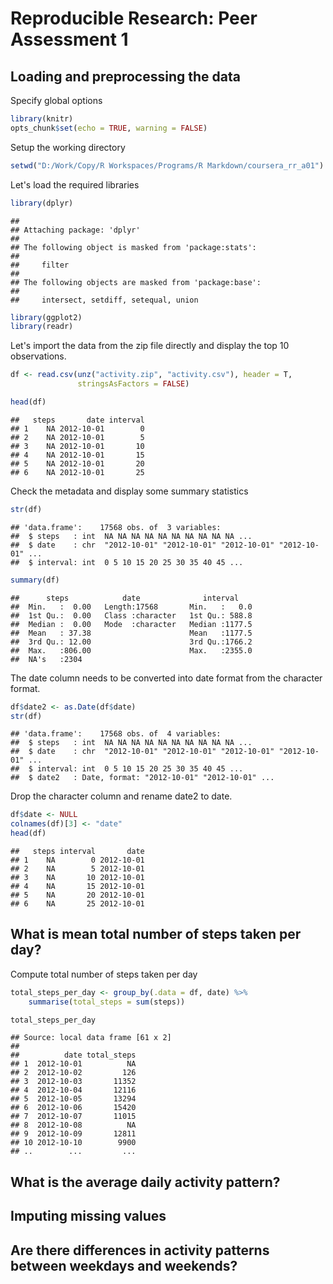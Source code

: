 # Reproducible Research: Peer Assessment 1

## Loading and preprocessing the data

Specify global options


```r
library(knitr)
opts_chunk$set(echo = TRUE, warning = FALSE)
```

Setup the working directory


```r
setwd("D:/Work/Copy/R Workspaces/Programs/R Markdown/coursera_rr_a01")
```

Let's load the required libraries


```r
library(dplyr)
```

```
## 
## Attaching package: 'dplyr'
## 
## The following object is masked from 'package:stats':
## 
##     filter
## 
## The following objects are masked from 'package:base':
## 
##     intersect, setdiff, setequal, union
```

```r
library(ggplot2)
library(readr)
```

Let's import the data from the zip file directly and display the top 10
observations.


```r
df <- read.csv(unz("activity.zip", "activity.csv"), header = T,
               stringsAsFactors = FALSE)

head(df)
```

```
##   steps       date interval
## 1    NA 2012-10-01        0
## 2    NA 2012-10-01        5
## 3    NA 2012-10-01       10
## 4    NA 2012-10-01       15
## 5    NA 2012-10-01       20
## 6    NA 2012-10-01       25
```

Check the metadata and display some summary statistics


```r
str(df)
```

```
## 'data.frame':	17568 obs. of  3 variables:
##  $ steps   : int  NA NA NA NA NA NA NA NA NA NA ...
##  $ date    : chr  "2012-10-01" "2012-10-01" "2012-10-01" "2012-10-01" ...
##  $ interval: int  0 5 10 15 20 25 30 35 40 45 ...
```

```r
summary(df)
```

```
##      steps            date              interval     
##  Min.   :  0.00   Length:17568       Min.   :   0.0  
##  1st Qu.:  0.00   Class :character   1st Qu.: 588.8  
##  Median :  0.00   Mode  :character   Median :1177.5  
##  Mean   : 37.38                      Mean   :1177.5  
##  3rd Qu.: 12.00                      3rd Qu.:1766.2  
##  Max.   :806.00                      Max.   :2355.0  
##  NA's   :2304
```

The date column needs to be converted into date format from the character
format.


```r
df$date2 <- as.Date(df$date)
str(df)
```

```
## 'data.frame':	17568 obs. of  4 variables:
##  $ steps   : int  NA NA NA NA NA NA NA NA NA NA ...
##  $ date    : chr  "2012-10-01" "2012-10-01" "2012-10-01" "2012-10-01" ...
##  $ interval: int  0 5 10 15 20 25 30 35 40 45 ...
##  $ date2   : Date, format: "2012-10-01" "2012-10-01" ...
```

Drop the character column and rename date2 to date.


```r
df$date <- NULL
colnames(df)[3] <- "date"
head(df)
```

```
##   steps interval       date
## 1    NA        0 2012-10-01
## 2    NA        5 2012-10-01
## 3    NA       10 2012-10-01
## 4    NA       15 2012-10-01
## 5    NA       20 2012-10-01
## 6    NA       25 2012-10-01
```

## What is mean total number of steps taken per day?

Compute total number of steps taken per day


```r
total_steps_per_day <- group_by(.data = df, date) %>%
    summarise(total_steps = sum(steps))

total_steps_per_day
```

```
## Source: local data frame [61 x 2]
## 
##          date total_steps
## 1  2012-10-01          NA
## 2  2012-10-02         126
## 3  2012-10-03       11352
## 4  2012-10-04       12116
## 5  2012-10-05       13294
## 6  2012-10-06       15420
## 7  2012-10-07       11015
## 8  2012-10-08          NA
## 9  2012-10-09       12811
## 10 2012-10-10        9900
## ..        ...         ...
```

## What is the average daily activity pattern?



## Imputing missing values



## Are there differences in activity patterns between weekdays and weekends?
